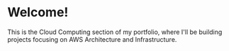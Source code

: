 # Welcome!

This is the Cloud Computing section of my portfolio, where I'll be building projects focusing on AWS Architecture and Infrastructure. 
